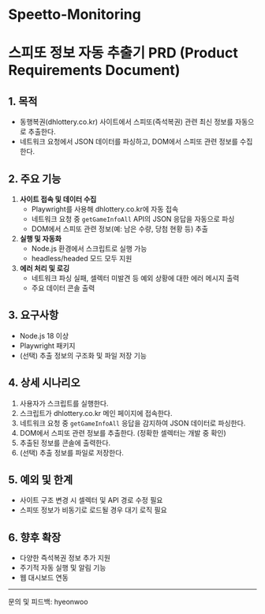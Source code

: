 # Speetto-Monitoring

# 스피또 정보 자동 추출기 PRD (Product Requirements Document)

## 1. 목적

- 동행복권(dhlottery.co.kr) 사이트에서 스피또(즉석복권) 관련 최신 정보를 자동으로 추출한다.
- 네트워크 요청에서 JSON 데이터를 파싱하고, DOM에서 스피또 관련 정보를 수집한다.

## 2. 주요 기능

1. **사이트 접속 및 데이터 수집**
   - Playwright를 사용해 dhlottery.co.kr에 자동 접속
   - 네트워크 요청 중 `getGameInfoAll` API의 JSON 응답을 자동으로 파싱
   - DOM에서 스피또 관련 정보(예: 남은 수량, 당첨 현황 등) 추출
2. **실행 및 자동화**
   - Node.js 환경에서 스크립트로 실행 가능
   - headless/headed 모드 모두 지원
3. **에러 처리 및 로깅**
   - 네트워크 파싱 실패, 셀렉터 미발견 등 예외 상황에 대한 에러 메시지 출력
   - 주요 데이터 콘솔 출력

## 3. 요구사항

- Node.js 18 이상
- Playwright 패키지
- (선택) 추출 정보의 구조화 및 파일 저장 기능

## 4. 상세 시나리오

1. 사용자가 스크립트를 실행한다.
2. 스크립트가 dhlottery.co.kr 메인 페이지에 접속한다.
3. 네트워크 요청 중 `getGameInfoAll` 응답을 감지하여 JSON 데이터로 파싱한다.
4. DOM에서 스피또 관련 정보를 추출한다. (정확한 셀렉터는 개발 중 확인)
5. 추출된 정보를 콘솔에 출력한다.
6. (선택) 추출 정보를 파일로 저장한다.

## 5. 예외 및 한계

- 사이트 구조 변경 시 셀렉터 및 API 경로 수정 필요
- 스피또 정보가 비동기로 로드될 경우 대기 로직 필요

## 6. 향후 확장

- 다양한 즉석복권 정보 추가 지원
- 주기적 자동 실행 및 알림 기능
- 웹 대시보드 연동

---

문의 및 피드백: hyeonwoo

